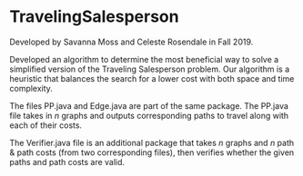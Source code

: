 # TravelingSalesperson

Developed by Savanna Moss and Celeste Rosendale in Fall 2019.

Developed an algorithm to determine the most beneficial way to solve a simplified version of the Traveling Salesperson problem. Our algorithm is a heuristic that balances the search for a lower cost with both space and time complexity.

The files PP.java and Edge.java are part of the same package. The PP.java file takes in <em>n</em> graphs and outputs corresponding paths to travel along with each of their costs.

The Verifier.java file is an additional package that takes <em>n</em> graphs and <em>n</em> path & path costs (from two corresponding files), then verifies whether the given paths and path costs are valid.

